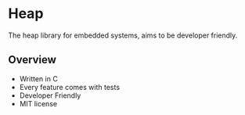 # Heap

The heap library for embedded systems, aims to be developer friendly.

## Overview

- Written in C
- Every feature comes with tests
- Developer Friendly
- MIT license
